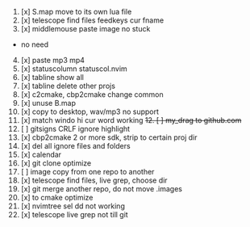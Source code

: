 1. [x] S.map move to its own lua file
2. [x] telescope find files feedkeys cur fname
3. [x] middlemouse paste image no stuck
- no need
4. [x] paste mp3 mp4
5. [x] statuscolumn statuscol.nvim
6. [x] tabline show all
7. [x] tabline delete other projs
8. [x] c2cmake, cbp2cmake change common
9. [x] unuse B.map
10. [x] copy to desktop, wav/mp3 no support
11. [x] match windo hi cur word working
~~12. [ ] my_drag to github.com~~
12. [ ] gitsigns CRLF ignore highlight
13. [x] cbp2cmake 2 or more sdk, strip to certain proj dir
14. [x] del all ignore files and folders
15. [x] calendar
16. [x] git clone optimize
17. [ ] image copy from one repo to another
18. [x] telescope find files, live grep, choose dir
19. [x] git merge another repo, do not move .images
20. [x] to cmake optimize
21. [x] nvimtree sel dd not working
22. [x] telescope live grep not till git
